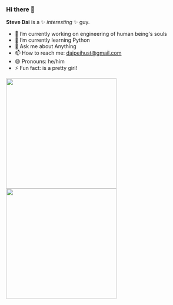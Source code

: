 ### Hi there 👋


**Steve Dai** is a ✨ _interesting_ ✨ guy.

- 🔭 I’m currently working on engineering of human being's souls
- 🌱 I’m currently learning Python
- 💬 Ask me about Anything
- 📫 How to reach me: daipeihust@gmail.com
- 😄 Pronouns: he/him
- ⚡ Fun fact:  is a pretty girl!

<a href="https://github.com/anuraghazra/github-readme-stats">
  <img align="center" height="300" src="https://github-readme-stats.vercel.app/api?username=daipeihust&show_icons=true" />
</a>
<a href="https://github.com/anuraghazra/convoychat">
  <img align="center" height="300" src="https://github-readme-stats.vercel.app/api/top-langs/?username=daipeihust" />
</a>
